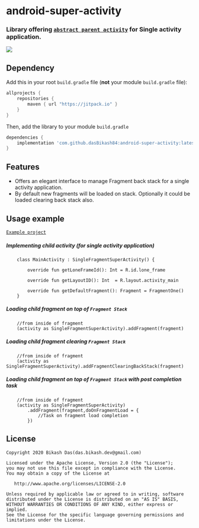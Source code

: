 # android-super-activity

### Library offering [`abstract parent activity`](https://github.com/dasBikash84/android-super-activity/blob/master/android-super-activity/src/main/java/com/dasbikash/super_activity/SingleFragmentSuperActivity.kt) for Single activity application.

[![](https://jitpack.io/v/dasBikash84/android-super-activity.svg)](https://jitpack.io/#dasBikash84/android-super-activity)

## Dependency

Add this in your root `build.gradle` file (**not** your module `build.gradle` file):

```gradle
allprojects {
	repositories {
        maven { url "https://jitpack.io" }
    }
}
```

Then, add the library to your module `build.gradle`
```gradle
dependencies {
    implementation 'com.github.dasBikash84:android-super-activity:latest.release.here'
}
```

## Features
- Offers an elegant interface to manage Fragment back stack for a single activity application.
- By default new fragments will be loaded on stack. Optionally it could be loaded clearing back stack also.

## Usage example

[`Example project`](https://github.com/dasBikash84/android-lib-test/tree/master/super_activity_example)

##### Implementing child activity (for single activity application)
```
    class MainActivity : SingleFragmentSuperActivity() {
    
        override fun getLoneFrameId(): Int = R.id.lone_frame
    
        override fun getLayoutID(): Int  = R.layout.activity_main
    
        override fun getDefaultFragment(): Fragment = FragmentOne()
    }
```
##### Loading child fragment on top of `Fragment Stack`
```
    //from inside of fragment
    (activity as SingleFragmentSuperActivity).addFragment(fragment) 
```
##### Loading child fragment clearing `Fragment Stack`
```
    //from inside of fragment
    (activity as SingleFragmentSuperActivity).addFragmentClearingBackStack(fragment)
```
##### Loading child fragment on top of `Fragment Stack` with post completion task
```
    //from inside of fragment
    (activity as SingleFragmentSuperActivity)
        .addFragment(fragment,doOnFragmentLoad = {
            //Task on fragment load completion
        })
```

License
--------

    Copyright 2020 Bikash Das(das.bikash.dev@gmail.com)

    Licensed under the Apache License, Version 2.0 (the "License");
    you may not use this file except in compliance with the License.
    You may obtain a copy of the License at

       http://www.apache.org/licenses/LICENSE-2.0

    Unless required by applicable law or agreed to in writing, software
    distributed under the License is distributed on an "AS IS" BASIS,
    WITHOUT WARRANTIES OR CONDITIONS OF ANY KIND, either express or implied.
    See the License for the specific language governing permissions and
    limitations under the License.
